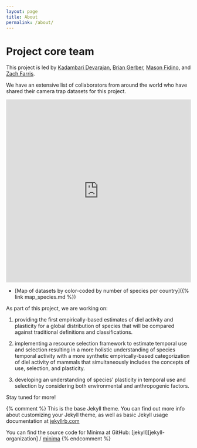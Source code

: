 ```yaml
---
layout: page
title: About
permalink: /about/
---
```

# Project core team

This project is led by [Kadambari Devarajan](http://kadambarid.in/), [Brian Gerber](https://web.uri.edu/gerberslab/), [Mason Fidino](https://masonfidino.com/), and [Zach Farris](https://farriszj.wixsite.com/mysite).

We have an extensive list of collaborators from around the world who have shared their camera trap datasets for this project. 

<iframe src="https://diel-project.github.io/map_species.html" height="500px" width="100%" style="border:none;"></iframe>

* [Map of datasets by color-coded by number of species per country]({% link map_species.md %})

As part of this project, we are working on: 

1) providing the first empirically-based estimates of diel activity and plasticity for a global distribution of species that will be compared against traditional definitions and classifications. 

2) implementing a resource selection framework to estimate temporal use and selection resulting in a more holistic understanding of species temporal activity with a more synthetic empirically-based categorization of diel activity of mammals that simultaneously includes the concepts of use, selection, and plasticity.

3) developing an understanding of species’ plasticity in temporal use and selection by considering both environmental and anthropogenic factors.

Stay tuned for more!

{% comment %}
This is the base Jekyll theme. You can find out more info about customizing your Jekyll theme, as well as basic Jekyll usage documentation at [jekyllrb.com](https://jekyllrb.com/)

You can find the source code for Minima at GitHub:
[jekyll][jekyll-organization] /
[minima](https://github.com/jekyll/minima)
{% endcomment %}


